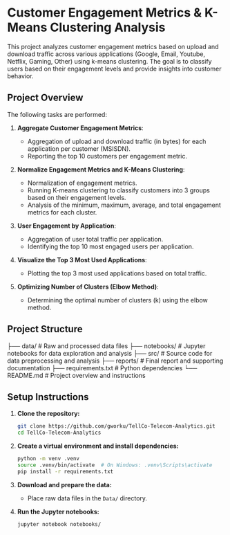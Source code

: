 # Customer Engagement Metrics & K-Means Clustering Analysis

This project analyzes customer engagement metrics based on upload and download traffic across various applications (Google, Email, Youtube, Netflix, Gaming, Other) using k-means clustering. The goal is to classify users based on their engagement levels and provide insights into customer behavior.

## Project Overview

The following tasks are performed:

1. **Aggregate Customer Engagement Metrics**: 
   - Aggregation of upload and download traffic (in bytes) for each application per customer (MSISDN).
   - Reporting the top 10 customers per engagement metric.

2. **Normalize Engagement Metrics and K-Means Clustering**:
   - Normalization of engagement metrics.
   - Running K-means clustering to classify customers into 3 groups based on their engagement levels.
   - Analysis of the minimum, maximum, average, and total engagement metrics for each cluster.

3. **User Engagement by Application**:
   - Aggregation of user total traffic per application.
   - Identifying the top 10 most engaged users per application.

4. **Visualize the Top 3 Most Used Applications**:
   - Plotting the top 3 most used applications based on total traffic.

5. **Optimizing Number of Clusters (Elbow Method)**:
   - Determining the optimal number of clusters (k) using the elbow method.

## Project Structure
├── data/ # Raw and processed data files ├── notebooks/ # Jupyter notebooks for data exploration and analysis ├── src/ # Source code for data preprocessing and analysis ├── reports/ # Final report and supporting documentation ├── requirements.txt # Python dependencies └── README.md # Project overview and instructions


## Setup Instructions
1. **Clone the repository:**
    ```bash
    git clone https://github.com/gworku/TellCo-Telecom-Analytics.git
    cd TellCo-Telecom-Analytics 
    ```

2. **Create a virtual environment and install dependencies:**
    ```bash
    python -m venv .venv
    source .venv/bin/activate  # On Windows: .venv\Scripts\activate
    pip install -r requirements.txt
    ```

3. **Download and prepare the data:**
    - Place raw data files in the `Data/` directory.

4. **Run the Jupyter notebooks:**
    ```bash
    jupyter notebook notebooks/
    ```